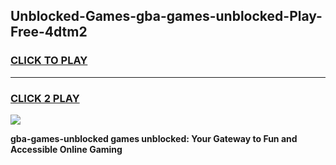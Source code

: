 
## Unblocked-Games-gba-games-unblocked-Play-Free-4dtm2
<h3>
<a href="https://premium76.site?title=gba-games-unblocked&ref=10A">CLICK TO PLAY</a></h3>
<hr>

<h3>
<a href="https://premium76.site?title=gba-games-unblocked&ref=10A">CLICK 2 PLAY</a>
  
</h3>

<a href="https://premium76.site?title=gba-games-unblocked&ref=10A"><img src="https://clearcache.store/games.png"></a>


**gba-games-unblocked games unblocked: Your Gateway to Fun and Accessible Online Gaming**
